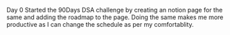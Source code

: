 Day 0
Started the 90Days DSA challenge by creating an notion page for the same and adding the roadmap to the page.
Doing the same makes me more productive as I can change the schedule as per my comfortablity.
